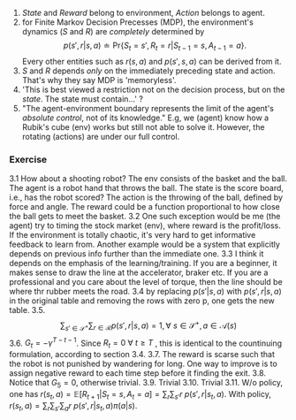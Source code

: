 1. *State* and *Reward* belong to environment, *Action* belongs to agent.
2. for Finite Markov Decision Precesses (MDP), the environment's dynamics ($S$ and $R$) are *completely* determined by 
$$
	p(s', r| s, a) \doteq \text{Pr}\{S_t=s', R_t = r | S_{t-1}=s, A_{t-1}=a  \}.
$$
	Every other entities such as $r(s, a)$ and $p(s', s, a)$ can be derived from it.
2. $S$ and $R$ depends *only* on the immediately preceding state and action. That's why they say MDP is 'memoryless'. 
3. 'This is best viewed a restriction not on the decision process, but on the $state$. The state must contain...' ?
4. "The agent-environment boundary represents the limit of the agent's *absolute control*, not of its knowledge." E.g, we (agent) know how a Rubik's cube (env) works but still not able to solve it. However, the rotating (actions) are under our full control. 

### Exercise
3.1 How about a shooting robot? The env consists of the basket and the ball. The agent is a robot hand that throws the ball. The state is the score board, i.e., has the robot scored? The action is the throwing of the ball, defined by force and angle. The reward could be a function proportional to how close the ball gets to meet the basket.
3.2 One such exception would be me (the agent) try to timing the stock market (env), where reward is the profit/loss. If the environment is totally chaotic, it's very hard to get informative feedback to learn from. Another example would be a system that explicitly depends on previous info further than the immediate one.
3.3 I think it depends on the emphasis of the learning/training. If you are a beginner, it makes sense to draw the line at the accelerator, braker etc. If you are a professional and you care about the level of torque, then the line should be where thr rubber meets the road.
3.4 by replacing $p(s'|s,a)$ with $p(s', r|s, a)$ in the original table and removing the rows with zero p, one gets the new table.
3.5. $$
\sum_{s'\in \mathcal{S}^+}\sum_{r\in \mathcal{R}}p(s', r|s, a) = 1, \forall \  s\in \mathcal{S}^+, a\in \mathcal{A}(s)
$$
3.6. $G_t = -\gamma^{T-t-1}$. Since $R_t = 0\ \forall\ t\ge T$ , this is identical to the countinuing formulation, according to section 3.4.
3.7. The reward is scarse such that the robot is not punished by wandering for long. One way to improve is to assign negative reward to each time step before it finding the exit.
3.8. Notice that $G_5=0$, otherwise trivial.
3.9. Trivial
3.10. Trivial
3.11. W/o policy, one has $r(s_t, a) = \mathbb{E}[R_{t+1}| S_t=s, A_t=a] = \sum_r \sum_{s'} r\ p(s', r|s_t, a)$. With policy, $r(s_t, a) = \sum_r \sum_{s'} \sum_a r\ p(s', r|s_t, a) \pi(a|s)$.